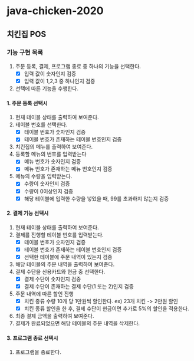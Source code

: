 # java-chicken-2020

## 치킨집 POS

### 기능 구현 목록
1. 주문 등록, 결제, 프로그램 종료 중 하나의 기능을 선택한다.
    - [x] 입력 값이 숫자인지 검증
    - [x] 입력 값이 1,2,3 중 하나인지 검증
2. 선택에 따른 기능을 수행한다.
#### 1. 주문 등록 선택시
1. 현재 테이블 상태를 출력하여 보여준다.
2. 테이블 번호를 선택한다.
    - [x] 테이블 번호가 숫자인지 검증
    - [x] 테이블 번호가 존재하는 테이블 번호인지 검증
3. 치킨집의 메뉴를 출력하여 보여준다.
4. 등록할 메뉴의 번호를 입력받는다
    - [x] 메뉴 번호가 숫자인지 검증
    - [x] 메뉴 번호가 존재하는 메뉴 번호인지 검증
5. 메뉴의 수량을 입력받는다.
    - [x] 수량이 숫자인지 검증
    - [x] 수량이 0이상인지 검증
    - [x] 해당 테이블에 입력한 수량을 넣었을 때, 99를 초과하지 않는지 검증
#### 2. 결제 기능 선택시
1. 현재 테이블 상태를 출력하여 보여준다.
2. 결제를 진행할 테이블 번호를 입력받는다.
    - [x] 테이블 번호가 숫자인지 검증
    - [x] 테이블 번호가 존재하는 테이블 번호인지 검증
    - [x] 선택한 테이블에 주문 내역이 있는지 검증
3. 해당 테이블의 주문 내역을 출력하여 보여준다.
4. 결제 수단을 신용카드와 현금 중 선택한다.
    - [x] 결제 수단이 숫자인지 검증
    - [x] 결제 수단이 존재하는 결제 수단(1 또는 2)인지 검증
5. 주문 내역에 따른 할인 진행
    - [x] 치킨 종류 수량 10개 당 1만원씩 할인한다. ex) 23개 치킨 -> 2만원 할인
    - [x] 치킨 종류 할인을 한 후, 결제 수단이 현금이면 추가로 5%의 할인을 적용한다.
6. 최종 결제 금액을 출력하여 보여준다.
7. 결제가 완료되었으면 해당 테이블의 주문 내역을 삭제한다.
    
#### 3. 프로그램 종료 선택시
1. 프로그램을 종료한다.